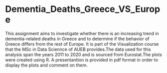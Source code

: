 # Dementia_Deaths_Greece_VS_Europe
This assignment aims to investigate whether there is an increasing trend in dementia-related deaths in Greece and to determine if the behavior of Greece differs from the rest of Europe. It is part of the Visualization course that the MSc in Data Sciennce of AUEB provides.The data used for this analysis span the years 2011 to 2020 and is sourced from Eurostat.The plots were created using R.
A presentantion is provided in pdf format in order to display the plots and comment on them.

